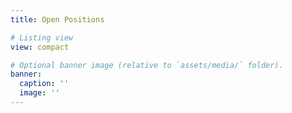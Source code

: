```yaml
---
title: Open Positions

# Listing view
view: compact

# Optional banner image (relative to `assets/media/` folder).
banner:
  caption: ''
  image: ''
---
```

